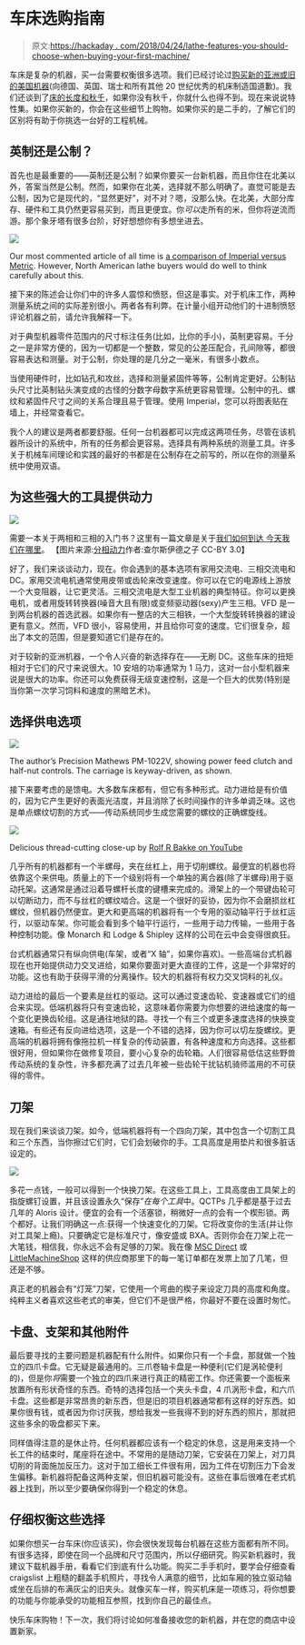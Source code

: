 # 车床选购指南

> 原文:[https://hackaday . com/2018/04/24/lathe-features-you-should-choose-when-buying-your-first-machine/](https://hackaday.com/2018/04/24/lathe-features-you-should-choose-when-buying-your-first-machine/)

车床是复杂的机器，买一台需要权衡很多选项。我们已经讨论过[购买新的亚洲或旧的美国机器](http://hackaday.com/2018/03/21/lathes-foreign-and-domestic/)(向德国、英国、瑞士和所有其他 20 世纪优秀的机床制造国道歉)。我们还谈到了[床的长度和秋千](https://hackaday.com/2018/02/21/the-king-of-machine-tools/)，如果你没有秋千，你就什么也得不到。现在来说说特性集。如果你买新的，你会在这些细节上购物。如果你买的是二手的，了解它们的区别将有助于你挑选一台好的工程机械。

## 英制还是公制？

首先也是最重要的——英制还是公制？如果你要买一台新机器，而且你住在北美以外，答案当然是公制。然而，如果你在北美，选择就不那么明确了。直觉可能是去公制，因为它是现代的，“显然更好”，对不对？嗯，没那么快。在北美，大部分库存、硬件和工具仍然更容易买到，而且更便宜。你*可以*走所有的米，但你将逆流而游。那个象牙塔有很多台阶，好好想想你有多想坐进去。

![](../Images/95f84c40bed5bb95b420d075b22025bd.png)

Our most commented article of all time is [a comparison of Imperial versus Metric](https://hackaday.com/2017/01/13/whats-so-bad-about-the-imperial-system-anyway/). However, North American lathe buyers would do well to think carefully about this.

接下来的陈述会让你们中的许多人震惊和愤怒，但这是事实。对于机床工作，两种测量系统之间的实际差别很小。两者各有利弊。在计量小组开动他们的十进制愤怒评论机器之前，请允许我解释一下。

对于典型机器零件范围内的尺寸标注任务(比如，比你的手小)，英制更容易。千分之一是非常方便的，因为一切都是一个整数，常见的公差压配合，孔间隙等，都很容易表达和测量。对于公制，你处理的是几分之一毫米，有很多小数点。

当使用硬件时，比如钻孔和攻丝，选择和测量紧固件等等，公制肯定更好。公制钻头尺寸比英制钻头演变成的古怪的分数字母数字系统更容易管理。公制中的孔、螺纹和紧固件尺寸之间的关系合理且易于管理。使用 Imperial，您可以将图表贴在墙上，并经常查看它。

我个人的建议是两者都要舒服。任何一台机器都可以完成这两项任务，尽管在该机器所设计的系统中，所有的任务都会更容易。选择具有两种系统的测量工具。许多关于机械车间理论和实践的最好的书都是在公制存在之前写的，所以在你的测量系统中使用双语。

## 为这些强大的工具提供动力

![](../Images/410624cf743bfc290c2d3abccfb8ddd6.png)

需要一本关于两相和三相的入门书？这里有一篇文章是关于[我们如何到达
今天我们在哪里](https://hackaday.com/2018/03/15/a-tale-of-two-phases-and-tech-inertia/)。
【图片来源:[分相动力](http://www.phillyfacility.com/two_phase.htm)作者:查尔斯伊德之子 CC-BY 3.0】

好了，我们来谈谈动力，现在。你会遇到的基本选项有家用交流电、三相交流电和 DC。家用交流电机通常使用皮带或齿轮来改变速度。你可以在它的电源线上游放一个大变阻器，让它更灵活。三相交流电是大型工业机器的典型特征。你可以更换电机，或者用旋转转换器(噪音大且有限)或变频驱动器(sexy)产生三相。VFD 是一到两台机器的首选武器。如果你有一整店的大三相铁，一个大型旋转转换器的建设更有意义。然而，VFD 很小，容易使用，并且给你可变的速度。它们很复杂，超出了本文的范围，但是要知道它们是存在的。

对于较新的亚洲机器，一个令人兴奋的新选择存在——无刷 DC。这些车床的扭矩相对于它们的尺寸来说很大。10 安培的功率通常为 1 马力，这对一台小型机器来说是很大的功率。你还可以免费获得无级变速控制，这是一个巨大的优势(特别是当你第一次学习饲料和速度的黑暗艺术)。

## 选择供电选项

[![](../Images/ae4a34fed8c17ef56ea24d6ab33760e9.png)](https://hackaday.com/wp-content/uploads/2018/04/pm1022v.jpg)

The author’s Precision Mathews PM-1022V, showing power feed clutch and half-nut controls. The carriage is keyway-driven, as shown.

接下来要考虑的是馈电。大多数车床都有，但它有多种形式。动力进给是有价值的，因为它产生更好的表面光洁度，并且消除了长时间操作的许多单调乏味。这也是单点螺纹切割的方式——传动系统同步生成您需要的螺纹的正确螺旋线。

[![](../Images/43149e9ea2745cf2618188f14fdd610d.png)](https://www.youtube.com/watch?v=0q_q53wsyHU)

Delicious thread-cutting close-up by [Rolf R Bakke on YouTube](https://www.youtube.com/watch?v=0q_q53wsyHU)

几乎所有的机器都有一个半螺母，夹在丝杠上，用于切削螺纹。最便宜的机器也将依靠这个来供电。质量上的下一个级别将有一个单独的离合器(除了半螺母)用于驱动托架。这通常是通过沿着导螺杆长度的键槽来完成的。滑架上的一个带键齿轮可以切断动力，而不与丝杠的螺纹啮合。这是一个很好的妥协，因为你不会磨损丝杠螺纹，但机器仍然便宜。更大和更高端的机器将有一个专用的驱动轴平行于丝杠运行，以驱动车架。你可能会看到多个轴平行运行，一些用于动力传输，一些用于各种控制功能。像 Monarch 和 Lodge & Shipley 这样的公司在云中会变得很疯狂。

台式机器通常只有纵向供电(车架，或者“X 轴”，如果你喜欢)。一些高端台式机器现在也开始提供动力交叉进给，如果你要面对更大直径的工件，这是一个非常好的功能。这也有助于获得平滑的分离操作。较大的机器将有权力交叉饲料的礼仪。

动力进给的最后一个要素是丝杠的驱动。这可以通过变速齿轮、变速器或它们的组合来实现。低端机器将只有变速齿轮，这意味着你需要为你想要的进给速度的每一个变化更换齿轮组。这是通往地狱的路。寻找一个有三个或更多速度选择的快换变速箱。有些还有反向进给选项，这是一个不错的选择，因为你可以切左旋螺纹。更高端的机器将拥有像拖拉机一样复杂的传动装置，有各种速度和方向选择。这些都很好用，但如果你在做修复项目，要小心复杂的齿轮箱。人们很容易低估这些野兽传动系统的复杂性，许多都充满了过去几年被一些齿轮干扰钻机骑师滥用的不可获得的零件。

## 刀架

现在我们来谈谈刀架。如今，低端机器将有一个四向刀架，其中包含一个切割工具和三个东西，当你擦过它们时，它们会划破你的手。工具高度是用垫片和很多脏话设定的。

![](../Images/c1436d481bb70c13f5810723e4d36af8.png)

多花一点钱，一般可以得到一个快换刀架。在这些工具上，工具高度由工具架上的指旋螺钉设置，并且该设置永久“保存”*在每个工具*中。QCTPs 几乎都是基于过去几年的 Aloris 设计。便宜的会有一个活塞锁，稍微好一点的会有一个楔形锁。两个都好。让我们明确这一点:获得一个快速变化的刀架。它将改变你的生活(并让你对工具架上瘾)。只要确定它是标准尺寸，像安盛或 BXA。否则你会在刀架上花一大笔钱，相信我，你永远不会有足够的刀架。我在像 [MSC Direct](https://www.mscdirect.com) 或 [LittleMachineShop](http://www.littlemachineshop.com) 这样的供应商那里下的每一笔订单都在发票上加了几笔，但还是不够。

真正老的机器会有“灯笼”刀架，它使用一个弯曲的楔子来设定刀具的高度和角度。纯粹主义者喜欢这些老式的审美，但它们不是很严格，你最好不要在设置时匆忙。

## 卡盘、支架和其他附件

最后要寻找的主要问题是机器配有什么附件。如果你只有一个卡盘，那就做一个独立的四爪卡盘。它无疑是最通用的。三爪卷轴卡盘是一种便利(它们是涡轮便利的)，但是你*将*需要一个独立的四爪来进行真正的精密工作。你还需要一个面板来放置所有形状奇怪的东西。奇特的选择包括一个夹头卡盘，4 爪涡形卡盘，和六爪卡盘。这些都是非常昂贵的新东西，但是旧的项目机器通常都有这样的好东西。如果你很有钱，或者因为你讨厌我，想给我发一些我得不到的好东西的照片，那就把这些多余的吸盘都买下来。

同样值得注意的是休止符。任何机器都应该有一个稳定的休息，这是用来支持一个长工件的结束时，尾座将在途中。不常用的是随动刀架，它安装在刀架上，对刀具切削的背面施加反压力。这对于加工细长工件很有用，因为工件在切割压力下会发生偏移。新机器将配备这两种支架，但旧机器可能没有。这些在事后很难在老式机器上找到，所以至少要确保你得到一个稳定的休息。

## 仔细权衡这些选择

如果你想买一台车床(你应该买)，你会很快发现每台机器在这些方面都有所不同。有很多选择，即使在同一个品牌和尺寸范围内，所以仔细研究。购买新机器时，我建议下载机器手册，看看它们到底有什么功能。购买二手手机时，要学会仔细查看 craigslist 上粗糙的翻盖手机照片，寻找令人满意的细节，比如车厢的独立驱动轴或坐在后排的布满灰尘的旧夹头。就像买车一样，购买机床是一项练习，将你想要的功能与你能承受的功能相互参照，找到你自己的最佳点。

快乐车床购物！下一次，我们将讨论如何准备接收您的新机器，并在您的商店中设置新家。